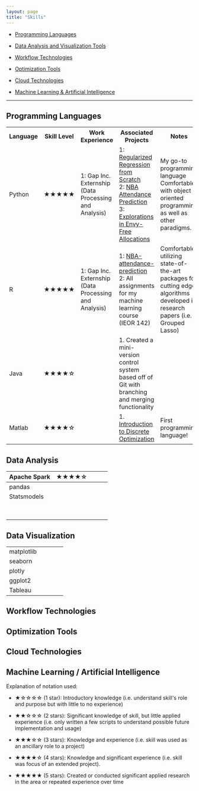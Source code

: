 ```yaml
---
layout: page
title: "Skills"
---
```


<!-- 
<div>
<h2> Skills </h2>
</div> -->

- [Programming Languages](#programming-languages)

- [Data Analysis and Visualization Tools](#data-analysis-and-visualization-tools)

- [Workflow Technologies](#workflow-technologies)

- [Optimization Tools](#optimization-tools)

- [Cloud Technologies](#cloud-technologies)

- [Machine Learning & Artificial Intelligence](#machine-learning-&-artificial-intelligence)
  
---

## Programming Languages

<table>
    <tr>
        <th style="width:10%">Language</th>
        <th>Skill Level</th>
        <th style="width:28%">Work Experience</th>
        <th style="width:28%">Associated Projects</th>
        <th style="width:28%">Notes</th>
    </tr>
    <tr>
        <td>Python</td>
        <td>★★★★★</td>
        <td>1: Gap Inc. Externship (Data Processing and Analysis)</td>
        <td>1: <a href="github.com/wyattowalsh/regularized-regression-from-scratch">Regularized Regression from Scratch</a> <br/> 2: <a href="github.com/wyattowalsh/NBA-attendance-prediction">NBA Attendance Prediction</a> <br/> 3: <a href="github.com/wyattowalsh/explorations-in-envy-free-allocations">Explorations in Envy-Free Allocations</a></td>
        <td>My go-to programming language <br/>  Comfortable with object oriented programming as well as other paradigms. </td>
    </tr>
    <tr>
        <td>R</td>
        <td>★★★★★</td>
        <td>1: Gap Inc. Externship (Data Processing and Analysis)</td>
        <td>1: <a href="github.com/wyattowalsh/NBA-attendance-prediction">NBA-attendance-prediction</a> <br/> 2: All assignments for my machine learning course (IEOR 142)</td>
        <td>Comfortable utilizing state-of-the-art packages for cutting edge algorithms developed in research papers (i.e. Grouped Lasso)</td>
    </tr>
    <tr>
        <td>Java</td>
        <td>★★★★☆</td>
        <td></td>
        <td>1. Created a mini-version control system based off of Git with branching and merging functionality</td>
        <td></td>
    </tr>
    <tr>
        <td>Matlab</td>
        <td>★★★★☆</td>
        <td></td>
        <td>1. <a href="github.com/wyattowalsh/introduction-to-discrete-optimization">Introduction to Discrete Optimization</a></td>
        <td>First programming language!</td>
    </tr>
</table>


## Data Analysis

| Apache Spark | ★★★★☆ |     |     |     |
| ------------ | ----- | --- | --- | --- |
| pandas       |       |     |     |     |
| Statsmodels  |       |     |     |     |
|              |       |     |     |     |
|              |       |     |     |     |
|              |       |     |     |     |
|              |       |     |     |     |
|              |       |     |     |     |
|              |       |     |     |     |
|              |       |     |     |     |
|              |       |     |     |     |

## Data Visualization

|            |     |     |     |     |
| ---------- | --- | --- | --- | --- |
| matplotlib |     |     |     |     |
| seaborn    |     |     |     |     |
| plotly     |     |     |     |     |
| ggplot2    |     |     |     |     |
| Tableau    |     |     |     |     |

## Workflow Technologies

## Optimization Tools

## Cloud Technologies

## Machine Learning / Artificial Intelligence

Explanation of notation used:

- ★☆☆☆☆ (1 star): Introductory knowledge (i.e. understand skill's role and purpose but with little to no experience)

- ★★☆☆☆ (2 stars): Significant knowledge of skill, but little applied experience (i.e. only written a few scripts to understand possible future implementation and usage)

- ★★★☆☆ (3 stars): Knowledge and experience (i.e. skill was used as an ancillary role to a project)

- ★★★★☆ (4 stars): Knowledge and significant experience (i.e. skill was focus of an extended project).

- ★★★★★ (5 stars): Created or conducted significant applied research in the area or repeated experience over time
